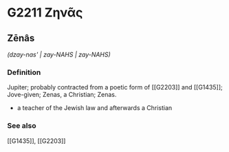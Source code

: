 # G2211 Ζηνᾶς

## Zēnâs

_(dzay-nas' | zay-NAHS | zay-NAHS)_

### Definition

Jupiter; probably contracted from a poetic form of [[G2203]] and [[G1435]]; Jove-given; Zenas, a Christian; Zenas.

- a teacher of the Jewish law and afterwards a Christian

### See also

[[G1435]], [[G2203]]

